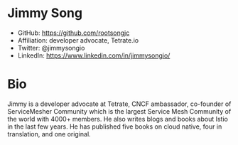 # Jimmy Song

- GitHub: https://github.com/rootsongjc
- Affiliation: developer advocate, Tetrate.io
- Twitter: @jimmysongio
- LinkedIn: https://www.linkedin.com/in/jimmysongio/

# Bio
Jimmy is a developer advocate at Tetrate, CNCF ambassador, 
co-founder of ServiceMesher Community which is the largest Service Mesh Community of the world with 4000+ members. 
He also writes blogs and books about Istio in the last few years. 
He has published five books on cloud native, four in translation, and one original.
